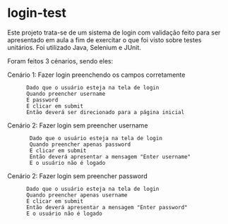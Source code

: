 # login-test

Este projeto trata-se de um sistema de login com validação feito para ser apresentado em aula a fim de exercitar o que foi visto sobre testes unitários. Foi utilizado Java, Selenium e JUnit.

Foram feitos 3 cénarios, sendo eles:

Cenário 1: Fazer login preenchendo os campos corretamente 

          Dado que o usuário esteja na tela de login
          Quando preencher username
          E password
          E clicar em submit
          Então deverá ser direcionado para a página inicial 

Cenário 2: Fazer login sem preencher username

           Dado que o usuário esteja na tela de login 
           Quando preencher apenas password
           E clicar em submit 
           Então deverá apresentar a mensagem "Enter username"
           E o usuário não é logado

Cenário 2: Fazer login sem preencher password

          Dado que o usuário esteja na tela de login 
          Quando preencher apenas username
          E clicar em submit 
          Então deverá apresentar a mensagem "Enter password"
          E o usuário não é logado
